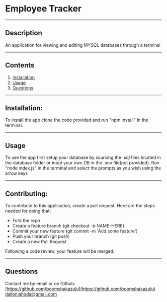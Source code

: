 # Employee Tracker

  
  
---

## Description

  An application for viewing and editing MYSQL databases through a terminal

---
## Contents
1. [Installation](#installation)
2. [Usage](#usage)
3. [Questions](#questions)

  
---

## Installation:

  To install the app clone the code provided and run "npm install" in the terminal.
  
---

## Usage

  To use the app first setup your database by sourcing the .sql files located in the database folder or input your own DB in the .env file(not provided). Run "node index.js" in the terminal and select the prompts as you wish using the arrow keys

---

## Contributing:
  
  To contribute to this application, create a pull request.
  Here are the steps needed for doing that:
  - Fork the repo
  - Create a feature branch (git checkout -b NAME-HERE)
  - Commit your new feature (git commit -m 'Add some feature')
  - Push your branch (git push)
  - Create a new Pull Request

  Following a code review, your feature will be merged.

---

## Questions

  Contact me by email or on Github:<br>
  [https://github.com/boomshakazulu](https://github.com/boomshakazulu)<br>
  [dallonlahoda@gmail.com](dallonlahoda@gmail.com)
